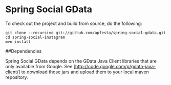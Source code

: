 # Spring Social GData

To check out the project and build from source, do the following:

    git clone --recursive git://github.com/apfesta/spring-social-gdata.git
    cd spring-social-instagram
    mvn install

##Dependencies

Spring Social GData depends on the GData Java Client libraries that are only available from Google.  See [http://code.google.com/p/gdata-java-client/] to download those jars and upload them to your local maven repository.

